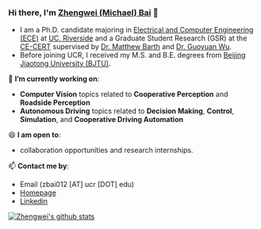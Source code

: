 ### Hi there, I'm [Zhengwei (Michael) Bai](https://zwbai.github.io/) 👋

- I am a Ph.D. candidate majoring in [Electrical and Computer Engineering (ECE)](https://www.ee.ucr.edu/) at [UC, Riverside](https://www.ucr.edu/) and a Graduate Student Research (GSR) at the [CE-CERT](https://www.cert.ucr.edu/transportation-systems-vehicle-infrastructure-interaction) supervised by [Dr. Matthew Barth](https://profiles.ucr.edu/app/home/profile/barth) and [Dr. Guoyuan Wu](https://profiles.ucr.edu/app/home/profile/guoyuanw). 
- Before joining UCR, I received my M.S. and B.E. degrees from [Beijing Jiaotong University (BJTU)](http://en.njtu.edu.cn/).


🔭 **I’m currently working on**:
- **Computer Vision** topics related to **Cooperative Perception** and **Roadside Perception**
- **Autonomous Driving** topics related to **Decision Making**, **Control**, **Simulation**, and **Cooperative Driving Automation**


😄 **I am open to**:
- collaboration opportunities and research internships.

📫 **Contact me by**:
- Email (zbai012 [AT] ucr [DOT] edu)
- [Homepage](https://zwbai.github.io/)
- [Linkedin](https://www.linkedin.com/in/zhengwei-bai-500921229/)


[![Zhengwei's github stats](https://github-readme-stats.vercel.app/api?username=zwbai&theme=tokyonight&show_icons=true&count_private=true)](https://github.com/anuraghazra/github-readme-stats)

